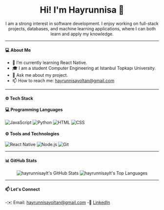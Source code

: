 <h1 align="center">Hi! I'm Hayrunnisa 👋</h1>

<p align="center">
  I am a strong interest in software development. I enjoy working on full-stack projects, databases, and machine learning applications, where I
can both learn and apply my knowledge. 
</p>  

---
#### 💻​​ About Me

  - 🌱 I’m currently learning React Native.
  - 🎓 I am a student Computer Engineering at Istanbul Topkapı University.
  - 💬 Ask me about my project.
  - 📫 How to reach me: hayrunnisayoltan@gmail.com

---

#### ⚙️ Tech Stack

#### 💻​​ Programming Languages
![JavaScript](https://img.shields.io/badge/JavaScript-F7DF1E?logo=javascript&logoColor=000)
![Python](https://img.shields.io/badge/Python-3776AB?logo=python&logoColor=fff)
![HTML](https://img.shields.io/badge/HTML-%23E34F26.svg?logo=html5&logoColor=white)
![CSS](https://img.shields.io/badge/CSS-639?logo=css&logoColor=fff)

#### ⚙️ Tools and Technologies
![React Native](https://img.shields.io/badge/React_Native-%2320232a.svg?logo=react&logoColor=%2361DAFB)
![Node.js](https://img.shields.io/badge/Node.js-6DA55F?logo=node.js&logoColor=white)
![Git](https://img.shields.io/badge/Git-F05032?logo=git&logoColor=fff)

---

#### 📊 GitHub Stats

<p align="center">
  <img src="https://github-readme-stats.vercel.app/api?username=hayrunnisaylt&show_icons=true&theme=radical" alt="hayrunnisaylt's GitHub Stats" />
  <img src="https://github-readme-stats.vercel.app/api/top-langs/?username=hayrunnisaylt&layout=compact&theme=radical" alt="hayrunnisaylt's Top Languages" />
</p>

---

#### 📫 Let's Connect

-✉️ Email: hayrunnisayoltan@gmail.com
-💼 [LinkedIn](www.linkedin.com/in/hayrunnisa-yoltan-5a729a253)
